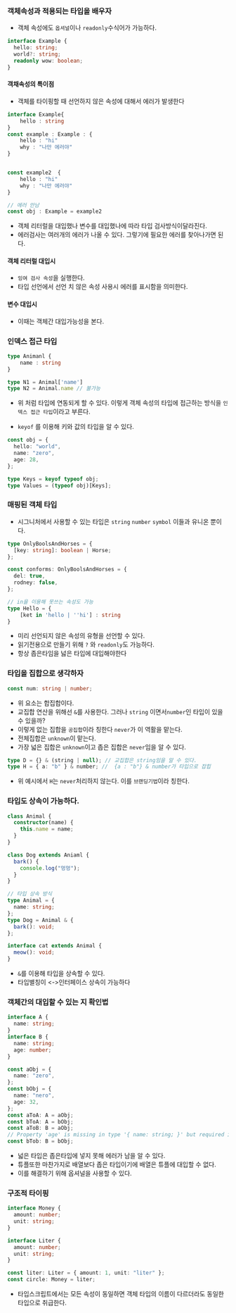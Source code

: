 ### 객체속성과 적용되는 타입을 배우자

- 객체 속성에도 `옵셔널`이나 `readonly`수식어가 가능하다.

```ts
interface Example {
  hello: string;
  world?: string;
  readonly wow: boolean;
}
```

#### 객채속성의 특이점

- 객체를 타이핑할 때 선언하지 않은 속성에 대해서 에러가 발생한다

```ts
interface Example{
    hello : string
}
const example : Example : {
    hello : "hi"
    why : "나만 에러야"
}


const example2  {
    hello : "hi"
    why : "나만 에러야"
}

// 에러 안남
const obj : Example = example2
```

- 객체 리터럴을 대입했나 변수를 대입했나에 따라 타입 검사방식이달라진다.
- 에러검사는 여러개의 에러가 나올 수 있다. 그렇기에 필요한 에러를 찾아나가면 된다.

#### 객체 리터럴 대입시

- `잉여 검사 속성`을 실행한다.
- 타입 선언에서 선언 치 않은 속성 사용시 에러를 표시함을 의미한다.

#### 변수 대입시

- 이때는 객체간 대입가능성을 본다.

### 인덱스 접근 타입

```ts
type Animanl {
    name : string
}

type N1 = Animal['name']
type N2 = Animal.name // 불가능
```

- 위 처럼 타입에 연동되게 할 수 있다. 이렇게 객체 속성의 타입에 접근하는 방식을 `인덱스 접근 타입`이라고 부른다.

- `keyof` 를 이용해 키와 값의 타입을 알 수 있다.

```ts
const obj = {
  hello: "world",
  name: "zero",
  age: 28,
};

type Keys = keyof typeof obj;
type Values = (typeof obj)[Keys];
```

### 매핑된 객체 타입

- 시그니처에서 사용할 수 있는 타입은 `string` `number` `symbol` 이들과 유니온 뿐이다.

```ts
type OnlyBoolsAndHorses = {
  [key: string]: boolean | Horse;
};

const conforms: OnlyBoolsAndHorses = {
  del: true,
  rodney: false,
};

// in을 이용해 못쓰는 속성도 가능
type Hello = {
    [ket in 'hello | ''hi'] : string
}
```

- 미리 선언되지 않은 속성의 유형을 선언할 수 있다.
- 읽기전용으로 만들기 위해 `?` 와 `readonly`도 가능하다.
- 항상 좁은타임을 넗은 타입에 대입해야한다

### 타입을 집합으로 생각하자

```ts
const num: string | number;
```

- 위 요소는 합집합이다.
- 교집합 연산을 위해선 `&`를 사용한다. 그러나 `string` 이면서`number`인 타입이 있을 수 있을까?
- 이렇게 없는 집합을 `공집합`이라 칭한다 `never`가 이 역활을 맡는다.
- 전체집합은 `unknown`이 맡는다.
- 가장 넓은 집합은 `unknown`이고 좁은 집합은 `never`임을 알 수 있다.

```ts
type D = {} & (string | null); // 교집합은 string임을 알 수 있다.
type H = { a: "b" } & number; //  {a : "b"} & number가 타입으로 잡힙
```

- 위 예시에서 `H`는 `never`처리하지 않는다. 이를 `브랜딩기법`이라 칭한다.

### 타입도 상속이 가능하다.

```ts
class Animal {
  constructor(name) {
    this.name = name;
  }
}

class Dog extends Aniaml {
  bark() {
    console.log("멍멍");
  }
}

// 타입 상속 방식
type Animal = {
  name: string;
};
type Dog = Animal & {
  bark(): void;
};

interface cat extends Animal {
  meow(): void;
}
```

- `&`를 이용해 타입을 상속할 수 있다.
- 타입별칭이 <->인터페이스 상속이 가능하다

### 객체간의 대입할 수 있는 지 확인법

```ts
interface A {
  name: string;
}
interface B {
  name: string;
  age: number;
}

const aObj = {
  name: "zero",
};
const bObj = {
  name: "nero",
  age: 32,
};
const aToA: A = aObj;
const bToA: A = bObj;
const aToB: B = aObj;
// Property 'age' is missing in type '{ name: string; }' but required in type 'B'.
const bTob: B = bObj;
```

- 넓은 타입은 좁은타입에 넣지 못해 에러가 남을 알 수 있다.
- 튜플또한 마찬가지로 배열보다 좁은 타입이기에 배열은 튜플에 대입할 수 없다.
- 이를 해결하기 위해 옵셔널을 사용할 수 있다.

### 구조적 타이핑

```ts
interface Money {
  amount: number;
  unit: string;
}

interface Liter {
  amount: number;
  unit: string;
}

const liter: Liter = { amount: 1, unit: "liter" };
const circle: Money = liter;
```

- 타입스크립트에서는 모든 속성이 동일하면 객체 타입의 이름이 다르더라도 동일한 타입으로 취급한다.
